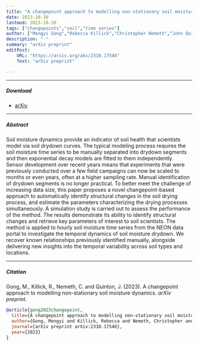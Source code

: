 ```yaml
---
title: "A changepoint approach to modelling non-stationary soil moisture dynamics"
date: 2023-10-30
lastmod: 2023-10-30
tags: ["changepoints","soil","time series"]
author: ["Mengyi Gong","Rebecca Killick","Christopher Nemeth","John Quinton"]
description: " "
summary: "arXiv preprint"
editPost:
    URL: "https://arxiv.org/abs/2310.17546"
    Text: "arXiv preprint"

---
```


---


##### Download

+ [arXiv](https://arxiv.org/abs/2310.17546)


---
##### Abstract
Soil moisture dynamics provide an indicator of soil health that scientists model via soil drydown curves. The typical modeling process requires the soil moisture time series to be manually separated into drydown segments and then exponential decay models are fitted to them independently. Sensor development over recent years means that experiments that were previously conducted over a few field campaigns can now be scaled to months or even years, often at a higher sampling rate. Manual identification of drydown segments is no longer practical. To better meet the challenge of increasing data size, this paper proposes a novel changepoint-based approach to automatically identify structural changes in the soil drying process, and estimate the parameters characterizing the drying processes simultaneously. A simulation study is carried out to assess the performance of the method. The results demonstrate its ability to identify structural changes and retrieve key parameters of interest to soil scientists. The method is applied to hourly soil moisture time series from the NEON data portal to investigate the temporal dynamics of soil moisture drydown. We recover known relationships previously identified manually, alongside delivering new insights into the temporal variability across soil types and locations.


---
##### Citation

Gong, M., Killick, R., Nemeth, C. and Quinton, J. (2023). A changepoint approach to modelling non-stationary soil moisture dynamics. *arXiv preprint*.

```BibTeX
@article{gong2023changepoint,
  title={A changepoint approach to modelling non-stationary soil moisture dynamics},
  author={Gong, Mengyi and Killick, Rebecca and Nemeth, Christopher and Quinton, John},
  journal={arXiv preprint arXiv:2310.17546},
  year={2023}
}
```
